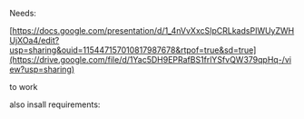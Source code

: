 Needs:

[https://docs.google.com/presentation/d/1_4nVvXxcSIpCRLkadsPIWUyZWHUjXOa4/edit?usp=sharing&ouid=115447157010817987678&rtpof=true&sd=true](https://drive.google.com/file/d/1Yac5DH9EPRafBS1frlYSfvQW379qpHq-/view?usp=sharing)

to work


also insall requirements:

